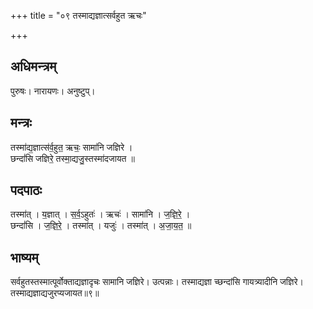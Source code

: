 +++
title = "०९ तस्माद्यज्ञात्सर्वहुत ऋचः"

+++
## अधिमन्त्रम्
पुरुषः। नारायणः। अनुष्टुप्।

## मन्त्रः
तस्मा॑द्य॒ज्ञात्स॑र्व॒हुत॒ ऋचः॒ सामा॑नि जज्ञिरे ।  
छन्दां॑सि जज्ञिरे॒ तस्मा॒द्यजु॒स्तस्मा॑दजायत ॥

## पदपाठः
तस्मा॑त् । य॒ज्ञात् । स॒र्व॒ऽहुतः॑ । ऋचः॑ । सामा॑नि । ज॒ज्ञि॒रे॒ ।  
छन्दां॑सि । ज॒ज्ञि॒रे॒ । तस्मा॑त् । यजुः॑ । तस्मा॑त् । अ॒जा॒य॒त॒ ॥

## भाष्यम्
सर्वहुतस्तस्मात्पूर्वोक्ताद्यज्ञादृचः सामानि जज्ञिरे। उत्पन्नाः। तस्माद्यज्ञा च्छन्दांसि गायत्र्यादीनि जज्ञिरे। तस्माद्यज्ञाद्यजुरप्यजायत॥९॥